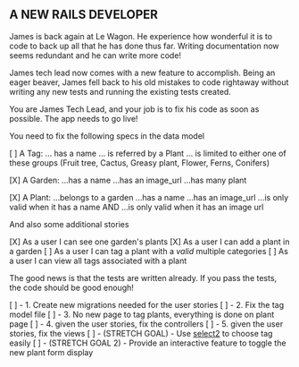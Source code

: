 ## A NEW RAILS DEVELOPER

James is back again at Le Wagon.
He experience how wonderful it is to code to back up all that
he has done thus far. Writing documentation now seems redundant
and he can write more code!

James tech lead now comes with a new feature to accomplish.
Being an eager beaver, James fell back to his old mistakes to
code rightaway without writing any new tests and running the existing tests created.

You are James Tech Lead, and your job is to fix his code as
soon as possible. The app needs to go live!

You need to fix the following specs in the data model

[ ] A Tag:
... has a name
... is referred by a Plant
... is limited to either one of these groups (Fruit tree, Cactus, Greasy plant, Flower, Ferns, Conifers)

[X] A Garden:
...has a name
...has an image_url
...has many plant

[X] A Plant:
...belongs to a garden
...has a name
...has an image_url
...is only valid when it has a name AND
...is only valid when it has an image url

And also some additional stories

[X] As a user I can see one garden's plants
[X] As a user I can add a plant in a garden
[ ] As a user I can tag a plant with a _valid_ multiple categories
[ ] As a user I can view all tags associated with a plant

The good news is that the tests are written already.
If you pass the tests, the code should be good enough!

[ ] - 1. Create new migrations needed for the user stories
[ ] - 2. Fix the tag model file
[ ] - 3. No new page to tag plants, everything is done on plant page
[ ] - 4. given the user stories, fix the controllers
[ ] - 5. given the user stories, fix the views
[ ] - (STRETCH GOAL) - Use [select2](https://select2.org/getting-started/basic-usage#multi-select-boxes-pillbox) to choose tag easily
[ ] - (STRETCH GOAL 2) - Provide an interactive feature to toggle the new plant form display
